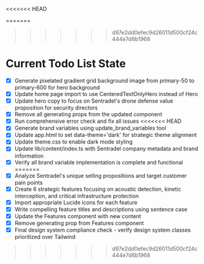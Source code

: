 <!-- DO NOT EDIT - Managed by todo_list tool -->
<<<<<<< HEAD
<!-- Updated: 2025-09-24T05:11:20.285Z -->
=======
<!-- Updated: 2025-09-24T05:18:07.296Z -->
>>>>>>> d97e2dd0efec9d26011d500cf24c444e7d6b1968

# Current Todo List State

- [x] Generate pixelated gradient grid background image from primary-50 to primary-600 for hero background
- [x] Update home page import to use CenteredTextOnlyHero instead of Hero
- [x] Update hero copy to focus on Sentradel's drone defense value proposition for security directors
- [x] Remove all generating props from the updated component
- [x] Run comprehensive error check and fix all issues
<<<<<<< HEAD
- [x] Generate brand variables using update_brand_variables tool
- [x] Update app.html to set data-theme='dark' for strategic theme alignment
- [x] Update theme.css to enable dark mode styling
- [x] Update lib/content/index.ts with Sentradel company metadata and brand information
- [x] Verify all brand variable implementation is complete and functional
=======
- [x] Analyze Sentradel's unique selling propositions and target customer pain points
- [x] Create 6 strategic features focusing on acoustic detection, kinetic interception, and critical infrastructure protection
- [x] Import appropriate Lucide icons for each feature
- [x] Write compelling feature titles and descriptions using sentence case
- [x] Update the Features component with new content
- [x] Remove generating prop from Features component
- [x] Final design system compliance check - verify design system classes prioritized over Tailwind
>>>>>>> d97e2dd0efec9d26011d500cf24c444e7d6b1968

